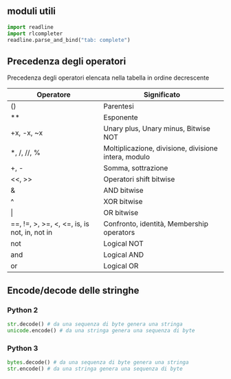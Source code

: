 
## moduli utili

```py
import readline
import rlcompleter
readline.parse_and_bind("tab: complete")
```

## Precedenza degli operatori

Precedenza degli operatori elencata nella tabella in ordine decrescente

| Operatore                                    | Significato                                          |
|----------------------------------------------|------------------------------------------------------|
| ()                                           | Parentesi                                            |
| **                                           | Esponente                                            |
| +x, -x, ~x                                   | Unary plus, Unary minus, Bitwise NOT                 |
| *, /, //, %                                  | Moltiplicazione, divisione, divisione intera, modulo |
| +, -                                         | Somma, sottrazione                                   |
| <<, >>                                       | Operatori shift bitwise                              |
| &                                            | AND bitwise                                          |
| ^                                            | XOR bitwise                                          |
| \|                                            | OR bitwise                                           |
| ==, !=, >, >=, <, <=, is, is not, in, not in | Confronto, identità, Membership operators            |
| not                                          | Logical NOT                                          |
| and                                          | Logical AND                                          |
| or                                           | Logical OR                                           |

## Encode/decode delle stringhe

### Python 2

```py
str.decode() # da una sequenza di byte genera una stringa
unicode.encode() # da una stringa genera una sequenza di byte
```

### Python 3

```py
bytes.decode() # da una sequenza di byte genera una stringa
str.encode() # da una stringa genera una sequenza di byte
```
